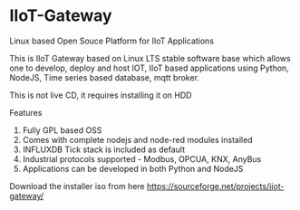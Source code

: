 # IIoT-Gateway
Linux based Open Souce Platform for IIoT Applications

This is IIoT Gateway based on Linux LTS stable software base which allows one to develop, deploy and host IOT, IIoT based applications using Python, NodeJS, Time series based database, mqtt broker.

This is not live CD, it requires installing it on HDD

Features

1. Fully GPL based OSS
2. Comes with complete nodejs and node-red modules installed
3. INFLUXDB Tick stack is included as default
4. Industrial protocols supported - Modbus, OPCUA, KNX, AnyBus
5. Applications can be developed in both Python and NodeJS


Download the installer iso from here https://sourceforge.net/projects/iiot-gateway/
